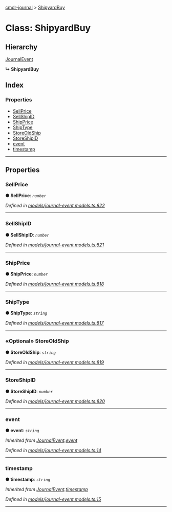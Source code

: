 [cmdr-journal](../README.md) > [ShipyardBuy](../classes/shipyardbuy.md)



# Class: ShipyardBuy

## Hierarchy


 [JournalEvent](journalevent.md)

**↳ ShipyardBuy**







## Index

### Properties

* [SellPrice](shipyardbuy.md#sellprice)
* [SellShipID](shipyardbuy.md#sellshipid)
* [ShipPrice](shipyardbuy.md#shipprice)
* [ShipType](shipyardbuy.md#shiptype)
* [StoreOldShip](shipyardbuy.md#storeoldship)
* [StoreShipID](shipyardbuy.md#storeshipid)
* [event](shipyardbuy.md#event)
* [timestamp](shipyardbuy.md#timestamp)



---
## Properties
<a id="sellprice"></a>

###  SellPrice

**●  SellPrice**:  *`number`* 

*Defined in [models/journal-event.models.ts:822](https://github.com/chrisbruford/cmdr-journal/blob/0588b1f/src/models/journal-event.models.ts#L822)*





___

<a id="sellshipid"></a>

###  SellShipID

**●  SellShipID**:  *`number`* 

*Defined in [models/journal-event.models.ts:821](https://github.com/chrisbruford/cmdr-journal/blob/0588b1f/src/models/journal-event.models.ts#L821)*





___

<a id="shipprice"></a>

###  ShipPrice

**●  ShipPrice**:  *`number`* 

*Defined in [models/journal-event.models.ts:818](https://github.com/chrisbruford/cmdr-journal/blob/0588b1f/src/models/journal-event.models.ts#L818)*





___

<a id="shiptype"></a>

###  ShipType

**●  ShipType**:  *`string`* 

*Defined in [models/journal-event.models.ts:817](https://github.com/chrisbruford/cmdr-journal/blob/0588b1f/src/models/journal-event.models.ts#L817)*





___

<a id="storeoldship"></a>

### «Optional» StoreOldShip

**●  StoreOldShip**:  *`string`* 

*Defined in [models/journal-event.models.ts:819](https://github.com/chrisbruford/cmdr-journal/blob/0588b1f/src/models/journal-event.models.ts#L819)*





___

<a id="storeshipid"></a>

###  StoreShipID

**●  StoreShipID**:  *`number`* 

*Defined in [models/journal-event.models.ts:820](https://github.com/chrisbruford/cmdr-journal/blob/0588b1f/src/models/journal-event.models.ts#L820)*





___

<a id="event"></a>

###  event

**●  event**:  *`string`* 

*Inherited from [JournalEvent](journalevent.md).[event](journalevent.md#event)*

*Defined in [models/journal-event.models.ts:14](https://github.com/chrisbruford/cmdr-journal/blob/0588b1f/src/models/journal-event.models.ts#L14)*





___

<a id="timestamp"></a>

###  timestamp

**●  timestamp**:  *`string`* 

*Inherited from [JournalEvent](journalevent.md).[timestamp](journalevent.md#timestamp)*

*Defined in [models/journal-event.models.ts:15](https://github.com/chrisbruford/cmdr-journal/blob/0588b1f/src/models/journal-event.models.ts#L15)*





___


